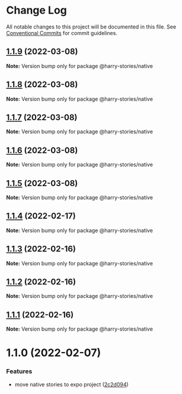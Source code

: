# Change Log

All notable changes to this project will be documented in this file.
See [Conventional Commits](https://conventionalcommits.org) for commit guidelines.

## [1.1.9](https://github.com/harry524483/harry-react/compare/@harry-stories/native@1.1.4...@harry-stories/native@1.1.9) (2022-03-08)

**Note:** Version bump only for package @harry-stories/native





## [1.1.8](https://github.com/harry524483/harry-react/compare/@harry-stories/native@1.1.4...@harry-stories/native@1.1.8) (2022-03-08)

**Note:** Version bump only for package @harry-stories/native





## [1.1.7](https://github.com/harry524483/harry-react/compare/@harry-stories/native@1.1.4...@harry-stories/native@1.1.7) (2022-03-08)

**Note:** Version bump only for package @harry-stories/native





## [1.1.6](https://github.com/harry524483/harry-react/compare/@harry-stories/native@1.1.4...@harry-stories/native@1.1.6) (2022-03-08)

**Note:** Version bump only for package @harry-stories/native





## [1.1.5](https://github.com/harry524483/harry-react/compare/@harry-stories/native@1.1.4...@harry-stories/native@1.1.5) (2022-03-08)

**Note:** Version bump only for package @harry-stories/native





## [1.1.4](https://github.com/harry524483/harry-react/compare/@harry-stories/native@1.1.3...@harry-stories/native@1.1.4) (2022-02-17)

**Note:** Version bump only for package @harry-stories/native





## [1.1.3](https://github.com/harry524483/harry-react/compare/@harry-stories/native@1.1.2...@harry-stories/native@1.1.3) (2022-02-16)

**Note:** Version bump only for package @harry-stories/native





## [1.1.2](https://github.com/harry524483/harry-react/compare/@harry-stories/native@1.1.1...@harry-stories/native@1.1.2) (2022-02-16)

**Note:** Version bump only for package @harry-stories/native





## [1.1.1](https://github.com/harry524483/harry-react/compare/@harry-stories/native@1.1.0...@harry-stories/native@1.1.1) (2022-02-16)

**Note:** Version bump only for package @harry-stories/native





# 1.1.0 (2022-02-07)


### Features

* move native stories to expo project ([2c2d094](https://github.com/harry524483/harry-react/commit/2c2d0946d7caac97bc88be2341ca3ab8beca9c1d))
